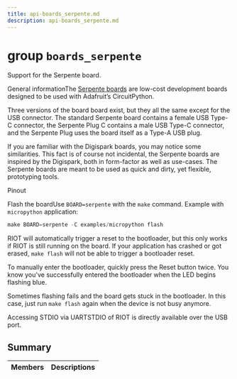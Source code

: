 ```yaml
---
title: api-boards_serpente.md
description: api-boards_serpente.md
---
```

# group `boards_serpente` 

Support for the Serpente board.

General informationThe [Serpente boards](https://serpente.solder.party/) are low-cost development boards designed to be used with Adafruit’s CircuitPython.

Three versions of the board board exist, but they all the same except for the USB connector. The standard Serpente board contains a female USB Type-C connector, the Serpente Plug C contains a male USB Type-C connector, and the Serpente Plug uses the board itself as a Type-A USB plug.

If you are familiar with the Digispark boards, you may notice some similarities. This fact is of course not incidental, the Serpente boards are inspired by the Digispark, both in form-factor as well as use-cases. The Serpente boards are meant to be used as quick and dirty, yet flexible, prototyping tools.

Pinout

Flash the boardUse `BOARD=serpente` with the `make` command.
 Example with `micropython` application: 
```cpp
make BOARD=serpente -C examples/micropython flash
```

RIOT will automatically trigger a reset to the bootloader, but this only works if RIOT is still running on the board. If your application has crashed or got erased, `make flash` will not be able to trigger a bootloader reset.

To manually enter the bootloader, quickly press the Reset button twice. You know you've successfully entered the bootloader when the LED begins flashing blue.

Sometimes flashing fails and the board gets stuck in the bootloader. In this case, just run `make flash` again when the device is not busy anymore.

Accessing STDIO via UARTSTDIO of RIOT is directly available over the USB port.

## Summary

 Members                        | Descriptions                                
--------------------------------|---------------------------------------------

